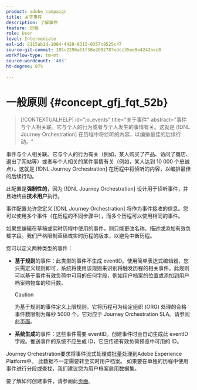 ```yaml
---
product: adobe campaign
title: 关于事件
description: 了解事件
feature: 历程
role: User
level: Intermediate
exl-id: 2115ab1d-1084-4429-8315-0357c8525c47
source-git-commit: 185c2296a51f58e2092787edcc35ee9e4242bec8
workflow-type: tm+mt
source-wordcount: '403'
ht-degree: 87%

---
```


# 一般原则 {#concept_gfj_fqt_52b}

>[!CONTEXTUALHELP]
>id="jo_events"
>title="关于事件"
>abstract="事件与个人相关联。它与个人的行为或者与个人发生的事情有关。这就是 [!DNL Journey Orchestration] 在历程中将侦听的内容，以编排最佳的后续行动。"

事件与个人相关联。它与个人的行为有关（例如，某人购买了产品、访问了商店、退出了网站等）或者与个人相关的某件事情有关（例如，某人达到 10 000 个忠诚点）。这就是 [!DNL Journey Orchestration] 在历程中将侦听的内容，以编排最佳的后续行动。

此配置是&#x200B;**强制性的**，因为 [!DNL Journey Orchestration] 设计用于侦听事件，并且始终由&#x200B;**技术用户**&#x200B;执行。

事件配置允许您定义 [!DNL Journey Orchestration] 将作为事件接收的信息。您可以使用多个事件（在历程的不同步骤中），而多个历程可以使用相同的事件。

如果您编辑在草稿或实时历程中使用的事件，则只能更改名称、描述或添加有效负载字段。我们严格限制草稿或实时历程的版本，以避免中断历程。

您可以定义两种类型的事件：

* **基于规则**&#x200B;的事件：此类型的事件不生成 eventID。使用简单表达式编辑器，您只需定义规则即可，系统将使用该规则来识别将触发历程的相关事件。此规则可以基于事件有效负荷中可用的任何字段，例如用户档案的位置或添加到用户档案购物车的项目数。

   >[!CAUTION]
   >
   >为基于规则的事件定义上限规则。它将历程可为给定组织 (ORG) 处理的合格事件数限制为每秒 5000 个。它对应于 Journey Orchestration SLA。请参阅此[页面](https://helpx.adobe.com/legal/product-descriptions/journey-orchestration.html)。

* **系统生成**&#x200B;的事件：这些事件需要 eventID。创建事件时会自动生成此 eventID 字段。推送事件的系统不应生成 ID，它应传递有效负荷预览中可用的 ID。

Journey Orchestration要求将事件流式处理或批量处理到Adobe Experience Platform中。 此数据不一定需要转至实时用户档案。 如果要在单独的历程中使用事件进行分段或查找，我们建议您为用户档案启用数据集。

要了解如何创建事件，请参阅此[页面](../event/about-creating.md)。

